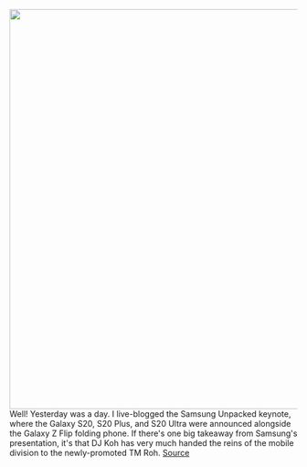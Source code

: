 <img src='https://cdn.vox-cdn.com/thumbor/LoO7DUFLWYKzYw8mL34M8BRk00U=/0x0:2040x1360/1200x800/filters:focal(857x517:1183x843)/cdn.vox-cdn.com/uploads/chorus_image/image/66299089/dbohn_200206_3899_0050.0.jpg' width='700px' /><br/>
Well! Yesterday was a day. I live-blogged the Samsung Unpacked keynote, where the Galaxy S20, S20 Plus, and S20 Ultra were announced alongside the Galaxy Z Flip folding phone. If there's one big takeaway from Samsung's presentation, it's that DJ Koh has very much handed the reins of the mobile division to the newly-promoted TM Roh.
<a href='https://www.theverge.com/2020/2/12/21134164/samsung-galaxy-z-flip-galaxy-s20-keynote-recap'> Source <a/>